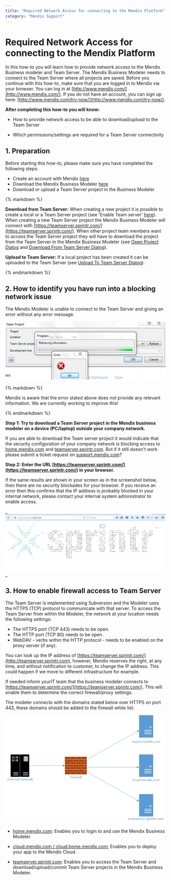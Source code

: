 ```yaml
---
title: "Required Network Access for connecting to the Mendix Platform"
category: "Mendix Support"
---
```

# Required Network Access for connecting to the Mendix Platform

In this how-to you will learn how to provide network access to the Mendix Business modeler and Team Server. The Mendix Business Modeler needs to connect to the Team Server where all projects are saved. Before you continue with this how-to, make sure that you are logged in to Mendix via your browser. You can log in at [http://www.mendix.com/](http://www.mendix.com/). If you do not have an account, you can sign up here: [http://www.mendix.com/try-now/](http://www.mendix.com/try-now/).

**After completing this how-to you will know:**

*   How to provide network access to be able to download/upload to the Team Server

*   Which permissions/settings are required for a Team Server connectivity

## 1. Preparation

Before starting this how-to, please make sure you have completed the following steps:

*   Create an account with Mendix [here](http://www.mendix.com/try-now/)
*   Download the Mendix Business Modeler [here](https://appstore.home.mendix.com/index3.html)[](https://appstore.mendix.com/)
*   Download or upload a Team Server project in the Business Modeler

<div class="alert alert-info">{% markdown %}

**Download from Team Server:** When creating a new project it is possible to create a local or a Team Server project (see 'Enable Team server' [here](/refguide6/App+Settings+Dialog)). When creating a new Team Server project the Mendix Business Modeler will connect with [https://teamserver.sprintr.com/](https://teamserver.sprintr.com/). When other project team members want to access the Team Server project they will have to download the project from the Team Server in the Mendix Business Modeler (see [Open Project Dialog](/refguide6/Open+Project+Dialog) and [Download From Team Server Dialog](/refguide6/Download+From+Team+Server+Dialog)).

**Upload to Team Server:** If a local project has been created it can be uploaded to the Team Server (see [Upload To Team Server Dialog](/refguide6/Upload+To+Team+Server+Dialog)).

{% endmarkdown %}</div>

## 2\. How to identify you have run into a blocking network issue

The Mendix Modeler is unable to connect to the Team Server and giving an error without any error message.

![](attachments/19202983/19399016.png?effects=border-simple,blur-border)

<div class="alert alert-info">{% markdown %}

Mendix is aware that the error stated above does not provide any relevant information. We are currently working to improve this!

{% endmarkdown %}</div>

**Step 1: Try to download a Team Server project in the Mendix business modeler on a device (PC/laptop) outside your company network.**

If you are able to download the Team server project it would indicate that the security configuration of your company network is blocking access to [home.mendix.com](http://mendix.com) and [teamserver.sprintr.com](http://teamserver.sprintr.com). But if it still doesn't work please submit a ticket request on [support.mendix.com](https://support.mendixcloud.com/)?

**Step 2: Enter the URL [https://teamserver.sprintr.com/](https://teamserver.sprintr.com/) in your browser.**

If the same results are shown in your screen as in the screenshot below, then there are no security blockades for your browser. If you receive an error then this confirms that the IP address is probably blocked in your internal network, please contact your internal system administrator to enable access.

_![](attachments/19202983/19399024.png?effects=border-simple,blur-border)
_

## 3\. How to enable firewall access to Team Server

The Team Server is implemented using Subversion and the Modeler uses the HTTPS (TCP) protocol to communicate with that server. To access the Team Server from within the Modeler, the network at your location needs the following settings:

*   The HTTPS port (TCP 443) needs to be open.
*   The HTTP port (TCP 80) needs to be open.
*   WebDAV - verbs within the HTTP protocol - needs to be enabled on the proxy server (if any).

You can look up the IP address of [https://teamserver.sprintr.com/](http://teamserver.sprintr.com), however, Mendix reserves the right, at any time, and without notification to customer, to change the IP address. This could happen if we move to different infrastructure for example.

If needed inform yourIT team that the business modeler connects to [https://teamserver.sprintr.com/](https://teamserver.sprintr.com/). This will enable them to determine the correct firewall/proxy settings.

The modeler connects with the domains stated below over HTTPS on port 443, these domains should be added to the firewall white list:

[![](attachments/19202983/19399025.jpg?effects=border-simple,blur-border)](http://teamserver.sprintr.com)

* [home.mendix.com](http://mendix.com): Enables you to login to and use the Mendix Business Modeler.

* [cloud.mendix.com / cloud.home.mendix.com:](http://mendix.com) Enables you to deploy your app to the Mendix Cloud.

* [teamserver.sprintr.com](http://teamserver.sprintr.com): Enables you to access the Team Server and download/upload/commit Team Server projects in the Mendix Business Modeler.
